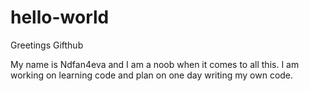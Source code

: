 # hello-world

Greetings Gifthub 

My name is Ndfan4eva and I am a noob when it comes to all this. I am working on learning code and plan on one day writing my own code.

